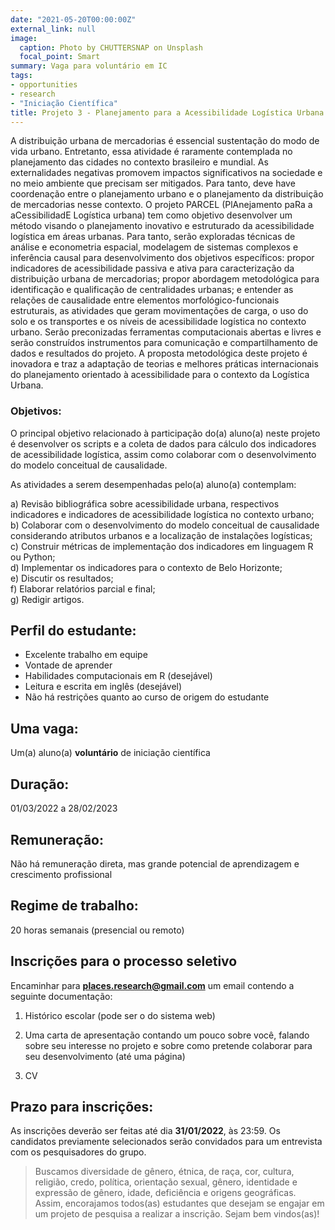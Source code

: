```yaml
---
date: "2021-05-20T00:00:00Z"
external_link: null
image:
  caption: Photo by CHUTTERSNAP on Unsplash
  focal_point: Smart
summary: Vaga para voluntário em IC
tags:
- opportunities
- research
- "Iniciação Científica"
title: Projeto 3 - Planejamento para a Acessibilidade Logística Urbana
---
```


A distribuição urbana de mercadorias é essencial sustentação do modo de vida urbano. Entretanto, essa atividade é raramente contemplada no planejamento das cidades no contexto brasileiro e mundial. As externalidades negativas promovem impactos significativos na sociedade e no meio ambiente que precisam ser mitigados. Para tanto, deve have coordenação entre o planejamento urbano e o planejamento da distribuição de mercadorias nesse contexto. O projeto PARCEL (PlAnejamento paRa a aCessibilidadE Logística urbana) tem como objetivo desenvolver um método visando o planejamento inovativo e estruturado da acessibilidade logística em áreas urbanas. Para tanto, serão exploradas técnicas de análise e econometria espacial, modelagem de sistemas complexos e inferência causal para desenvolvimento dos objetivos específicos: propor indicadores de acessibilidade passiva e ativa para caracterização da distribuição urbana de mercadorias; propor abordagem metodológica para identificação e qualificação de centralidades urbanas; e entender as relações de causalidade entre elementos morfológico-funcionais estruturais, as atividades que geram movimentações de carga, o uso do solo e os transportes e os níveis de acessibilidade logística no contexto urbano. Serão preconizadas ferramentas computacionais abertas e livres e serão construídos instrumentos para comunicação e compartilhamento de dados e resultados do projeto. A proposta metodológica deste projeto é inovadora e traz a adaptação de teorias e melhores práticas internacionais do planejamento orientado à acessibilidade para o contexto da Logística Urbana.

### Objetivos: 
O principal objetivo relacionado à participação do(a) aluno(a) neste projeto é desenvolver os scripts e a coleta de dados para cálculo dos indicadores de acessibilidade logística, assim como colaborar com o desenvolvimento do modelo conceitual de causalidade.

As atividades a serem desempenhadas pelo(a) aluno(a) contemplam:

a) Revisão bibliográfica sobre acessibilidade urbana, respectivos indicadores e indicadores de acessibilidade logística no contexto urbano;   
b) Colaborar com o desenvolvimento do modelo conceitual de causalidade considerando atributos urbanos e a localização de instalações logísticas;   
c) Construir métricas de implementação dos indicadores em linguagem R ou Python;   
d) Implementar os indicadores para o contexto de Belo Horizonte;   
e) Discutir os resultados;   
f) Elaborar relatórios parcial e final;   
g) Redigir artigos.   


## Perfil do estudante:

- Excelente trabalho em equipe   
- Vontade de aprender   
- Habilidades computacionais em R (desejável)   
- Leitura e escrita em inglês (desejável)   
- Não há restrições quanto ao curso de origem do estudante   


## Uma vaga: 
Um(a) aluno(a) **voluntário** de iniciação científica

## Duração:
01/03/2022 a 28/02/2023

## Remuneração:
Não há remuneração direta, mas grande potencial de aprendizagem e crescimento profissional

## Regime de trabalho:
20 horas semanais (presencial ou remoto)

## Inscrições para o processo seletivo
Encaminhar para **places.research@gmail.com** um email contendo a seguinte documentação:

1. Histórico escolar (pode ser o do sistema web)

2. Uma carta de apresentação contando um pouco sobre você, falando sobre seu interesse no projeto e sobre como pretende colaborar para seu desenvolvimento (até uma página)

3. CV

## Prazo para inscrições:
As inscrições deverão ser feitas até dia **31/01/2022**, às 23:59. Os candidatos previamente selecionados serão convidados para um entrevista com os pesquisadores do grupo. 

> Buscamos diversidade de gênero, étnica, de raça, cor, cultura, religião, credo, política, orientação sexual, gênero, identidade e expressão de gênero, idade, deficiência e origens geográficas. Assim, encorajamos todos(as) estudantes que desejam se engajar em um projeto de pesquisa a realizar a inscrição. Sejam bem vindos(as)!
